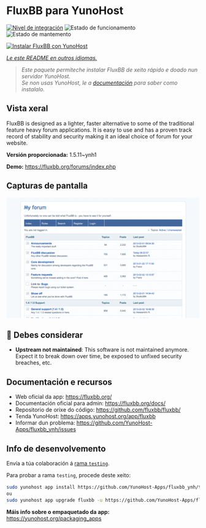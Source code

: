 <!--
NOTA: Este README foi creado automáticamente por <https://github.com/YunoHost/apps/tree/master/tools/readme_generator>
NON debe editarse manualmente.
-->

# FluxBB para YunoHost

[![Nivel de integración](https://apps.yunohost.org/badge/integration/fluxbb)](https://ci-apps.yunohost.org/ci/apps/fluxbb/)
![Estado de funcionamento](https://apps.yunohost.org/badge/state/fluxbb)
![Estado de mantemento](https://apps.yunohost.org/badge/maintained/fluxbb)

[![Instalar FluxBB con YunoHost](https://install-app.yunohost.org/install-with-yunohost.svg)](https://install-app.yunohost.org/?app=fluxbb)

*[Le este README en outros idiomas.](./ALL_README.md)*

> *Este paquete permíteche instalar FluxBB de xeito rápido e doado nun servidor YunoHost.*  
> *Se non usas YunoHost, le a [documentación](https://yunohost.org/install) para saber como instalalo.*

## Vista xeral

FluxBB is designed as a lighter, faster alternative to some of the traditional feature heavy forum applications. It is easy to use and has a proven track record of stability and security making it an ideal choice of forum for your website.


**Versión proporcionada:** 1.5.11~ynh1

**Demo:** <https://fluxbb.org/forums/index.php>

## Capturas de pantalla

![Captura de pantalla de FluxBB](./doc/screenshots/fluxbb_screenshot.png)

## :red_circle: Debes considerar

- **Upstream not maintained**: This software is not maintained anymore. Expect it to break down over time, be exposed to unfixed security breaches, etc.

## Documentación e recursos

- Web oficial da app: <https://fluxbb.org/>
- Documentación oficial para admin: <https://fluxbb.org/docs/>
- Repositorio de orixe do código: <https://github.com/fluxbb/fluxbb/>
- Tenda YunoHost: <https://apps.yunohost.org/app/fluxbb>
- Informar dun problema: <https://github.com/YunoHost-Apps/fluxbb_ynh/issues>

## Info de desenvolvemento

Envía a túa colaboración á [rama `testing`](https://github.com/YunoHost-Apps/fluxbb_ynh/tree/testing).

Para probar a rama `testing`, procede deste xeito:

```bash
sudo yunohost app install https://github.com/YunoHost-Apps/fluxbb_ynh/tree/testing --debug
ou
sudo yunohost app upgrade fluxbb -u https://github.com/YunoHost-Apps/fluxbb_ynh/tree/testing --debug
```

**Máis info sobre o empaquetado da app:** <https://yunohost.org/packaging_apps>
